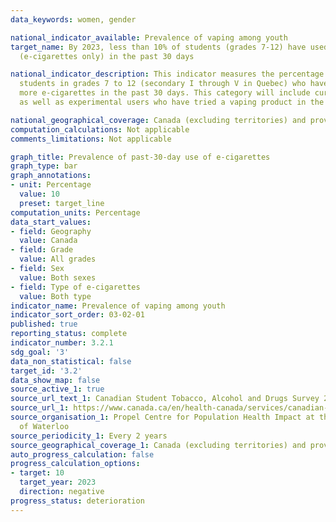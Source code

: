 ```yaml
---
data_keywords: women, gender

national_indicator_available: Prevalence of vaping among youth
target_name: By 2023, less than 10% of students (grades 7-12) have used a vaping product
  (e-cigarettes only) in the past 30 days

national_indicator_description: This indicator measures the percentage of Canadian
  students in grades 7 to 12 (secondary I through V in Quebec) who have used one or
  more e-cigarettes in the past 30 days. This category will include current users
  as well as experimental users who have tried a vaping product in the past 30 days.

national_geographical_coverage: Canada (excluding territories) and provinces
computation_calculations: Not applicable
comments_limitations: Not applicable

graph_title: Prevalence of past-30-day use of e-cigarettes
graph_type: bar
graph_annotations:
- unit: Percentage
  value: 10
  preset: target_line
computation_units: Percentage
data_start_values:
- field: Geography
  value: Canada
- field: Grade
  value: All grades
- field: Sex
  value: Both sexes
- field: Type of e-cigarettes
  value: Both type
indicator_name: Prevalence of vaping among youth
indicator_sort_order: 03-02-01
published: true
reporting_status: complete
indicator_number: 3.2.1
sdg_goal: '3'
data_non_statistical: false
target_id: '3.2'
data_show_map: false
source_active_1: true
source_url_text_1: Canadian Student Tobacco, Alcohol and Drugs Survey 2018-19
source_url_1: https://www.canada.ca/en/health-canada/services/canadian-student-tobacco-alcohol-drugs-survey/2018-2019-detailed-tables.html#t6
source_organisation_1: Propel Centre for Population Health Impact at the University
  of Waterloo
source_periodicity_1: Every 2 years
source_geographical_coverage_1: Canada (excluding territories) and provinces
auto_progress_calculation: false
progress_calculation_options:
- target: 10
  target_year: 2023
  direction: negative
progress_status: deterioration
---
```

